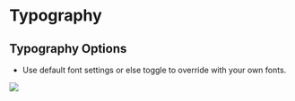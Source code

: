# Typography

## Typography Options

* Use default font settings or else toggle to override with your own fonts.

![](http://transvelo.github.io/unicase/docs/images/theme-options-typography.png)

